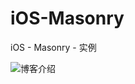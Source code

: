 # iOS-Masonry
iOS - Masonry - 实例

![博客介绍](http://blog.csdn.net/qq_26872741/article/details/52514009)
